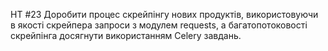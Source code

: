 HT #23
Доробити процес скрейпінгу нових продуктів, використовуючи в якості скрейпера запроси з модулем requests, а багатопотоковості скрейпінга досягнути використанням Celery завдань.
